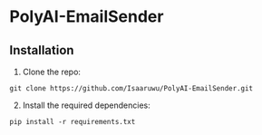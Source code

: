 # PolyAI-EmailSender

## Installation

1. Clone the repo:
```shell
git clone https://github.com/Isaaruwu/PolyAI-EmailSender.git 
```
2. Install the required dependencies:
 ```shell
pip install -r requirements.txt
```